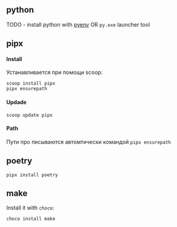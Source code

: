python
-----------
 TODO - install python with [pyenv](https://github.com/pyenv-win/pyenv-win) OR `py.exe` launcher tool

pipx
-----------

#### Install
Устанавливается при помощи scoop:

    scoop install pipx
    pipx ensurepath

#### Updade

    scoop update pipx

#### Path

Пути про писываются автомтически командой `pipx ensurepath`

poetry
-----------

    pipx install poetry 



 make
 -----------

Install it with `choco`:

```
choco install make
```
